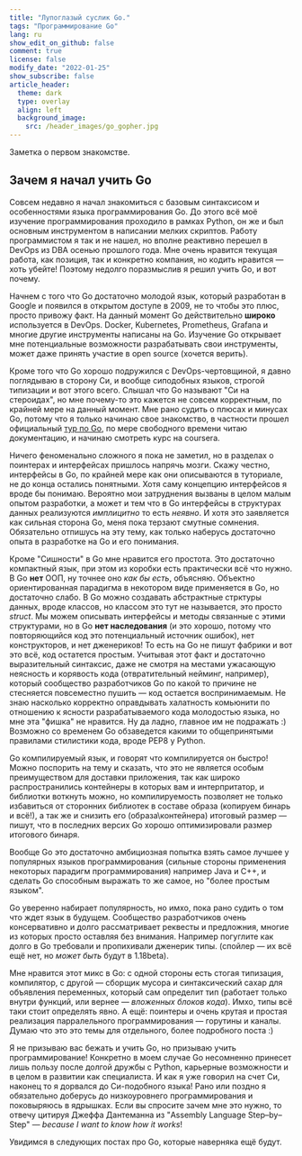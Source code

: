 ```yaml
---
title: "Лупоглазый суслик Go."
tags: "Программирование Go"
lang: ru
show_edit_on_github: false
comment: true
license: false
modify_date: "2022-01-25"
show_subscribe: false
article_header:
  theme: dark
  type: overlay
  align: left
  background_image:
    src: /header_images/go_gopher.jpg
---
```


Заметка о первом знакомстве.
<!--more-->

## Зачем я начал учить Go

Совсем недавно я начал знакомиться с базовым синтаксисом и особенностями языка программирования Go. До этого всё моё изучение программирования проходило в рамках Python, он же и был основным инструментом в написании мелких скриптов. Работу программистом я так и не нашел, но вполне реактивно перешел в DevOps из DBA осенью прошлого года. Мне очень нравится текущая работа, как позиция, так и конкретно компания, но кодить нравится — хоть убейте! Поэтому недолго поразмыслив я решил учить Go, и вот почему.

Начнем с того что  Go достаточно молодой язык, который разработан в Google и появился в открытом доступе в 2009, не то чтобы это плюс, просто привожу факт. На данный момент Go действительно **широко** используется в DevOps. Docker, Kubernetes, Prometheus, Grafana и многие другие инструменты написаны на Go. Изучение Go открывает мне потенциальные возможности разрабатывать свои инструменты, может даже принять участие в open source (хочется верить).

Кроме того что Go хорошо подружился с DevOps-чертовщиной, я давно поглядываю в сторону Си, и вообще сиподобных языков, строгой типизации и вот этого всего. Слышал что Go называют "Си на стероидах", но мне почему-то это кажется не совсем корректным, по крайней мере на данный момент. Мне рано судить о плюсах и минусах Go, потому что я только начинаю свое знакомство, в частности прошел официальный [тур по Go](https://go.dev/tour/list), по мере свободного времени читаю документацию, и начинаю смотреть курс на coursera.

Ничего феноменально сложного я пока не заметил, но в разделах о поинтерах и интерфейсах пришлось напрячь мозги. Скажу честно, интерфейсы в Go, по крайней мере как они описываются в туториале, не до конца остались понятными. Хотя саму концепцию интерфейсов я вроде бы понимаю. Вероятно мои затруднения вызваны в целом малым опытом разработки, а может и тем что в Go интерфейсы в структурах данных реализуются *имплицитно* то есть *неявно*. И хотя это заявляется как сильная сторона Go, меня пока терзают смутные сомнения. Обязательно отпишусь на эту тему, как только наберусь достаточно опыта в разработке на Go и его понимания.

Кроме "Сишности" в Go мне нравится его простота. Это достаточно компактный язык, при этом из коробки есть практически всё что нужно. В Go **нет** ООП, ну точнее оно *как бы есть*, объясняю. Объектно ориентированная парадигма в некотором виде применяется в Go, но достаточно слабо. В Go можно создавать абстрактные стрктуры данных, вроде классов, но классом это тут не называется, это просто *struct*. Мы можем описывать интерфейсы и методы связанные с этими структурами, но в Go **нет наследования** (и это хорошо, потому что повторяющийся код это потенциальный источник ошибок), нет конструкторов, и нет дженериков! То есть на Go не пишут фабрики и вот это всё, код остатется простым. Учитывая этот факт и достаточно выразительный синтаксис, даже не смотря на местами ужасающую неясность и корявость кода (отвратительный нейминг, например), который сообщество разработчиков Go по какой то причине не стесняется повсеместно пушить — код остается воспринимаемым. Не знаю насколько корректно оправдывать халатность комьюнити по отношению к ясности разрабатываемого кода молодостью языка, но мне эта "фишка" не нравится. Ну да ладно, главное им не подражать :) Возможно со временем Go обзаведется какими то общепринятыми правилами стилистики кода, вроде PEP8 у Python.

Go компилируемый язык, и говорят что компилируется он быстро! Можно поспорить на тему и сказать, что это не является особым преимуществом для доставки приложения, так как широко распространились контейнеры в которых вам и интерпритатор, и библиотки воткнуть можно, но компилируемость позволяет не только избавиться от сторонних библиотек в составе образа (копируем бинарь и всё!), а так же и снизить его (образа\контейнера) итоговый размер — пишут, что в последних версих Go хорошо оптимизировали размер итогового бинаря. 

Вообще Go это достаточно амбициозная попытка взять самое лучшее у популярных языков программирования (сильные стороны применения некоторых парадигм программирования) например Java и C++, и сделать Go способным выражать то же самое, но "более простым языком".

Go уверенно набирает популярность, но имхо, пока рано судить о том что ждет язык в будущем. Сообщество разработчиков очень консервативно и долго рассматривает реквесты и предложния, многие из которых просто оставляя без внимания. Например погуглите как долго в Go требовали и пропихивали дженерик типы. (спойлер — их всё ещё нет, но *может быть* будут в 1.18beta).

Мне нравится этот микс в Go: с одной стороны есть стогая типизация, компилятор, с другой — сборщик мусора и синтаксический сахар для объявления переменных, который сам определит тип (работает только внутри функций, или вернее — *вложенных блоков кода*). Имхо, типы всё таки стоит определять явно. А ещё: поинтеры и очень крутая и простая реализация парралельного программирования — горутины и каналы. Думаю что это это темы для отдельного, более подробного поста :) 

Я не призываю вас бежать и учить Go, но призываю учить программирование! Конкретно в моем случае Go несомненно принесет лишь пользу после долгой дружбы с Python, карьерные возможности и в целом в развитии как специалиста. И как я уже говорил на счет Си, наконец то я дорвался до Си-подобного языка! Рано или поздно я обязательно доберусь до низкоуровнего программирования и поковыряюсь в ядрышках. Если вы спросите зачем мне это нужно, то отвечу цитируя Джеффа Дантеманна из "Assembly Language Step–by–Step" — *because I want to know how it works*!

Увидимся в следующих постах про Go, которые наверняка ещё будут.





